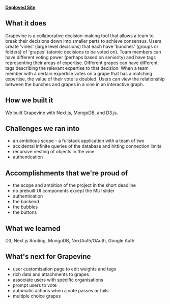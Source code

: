 **[Deployed Site](https://grapevine-seven.vercel.app/login)**

## What it does
Grapevine is a collaborative decision-making tool that allows a team to break their decisions down into smaller parts to achieve consensus. Users create 'vines' (large level decisions) that each have 'bunches' (groups or folders) of 'grapes' (atomic decisions to be voted on). Team members can have different voting power (perhaps based on seniority) and have tags representing their areas of expertise. Different grapes can have different tags describing the relevant expertise to that decision. When a team member with a certain expertise votes on a grape that has a matching expertise, the value of their vote is doubled. Users can view the relationship between the bunches and grapes in a vine in an interactive graph.

## How we built it
We built Grapevine with Next.js, MongoDB, and D3.js.

## Challenges we ran into
- an ambitious scope - a fullstack application with a team of two
- accidental infinite queries of the database and hitting connection limits
- recursive nesting of objects in the vine
- authentication

## Accomplishments that we're proud of
- the scope and ambition of the project in the short deadline
- no prebuilt UI components except the MUI slider
- authentication
- the backend
- the bubbles
- the buttons

## What we learned
D3, Next.js Routing, MongoDB, NextAuth/OAuth, Google Auth

## What's next for Grapevine
- user customisation page to edit weights and tags
- rich data and attachments to grapes
- associate users with specific organisations
- prompt users to vote
- automatic actions when a vote passes or fails
- multiple choice grapes